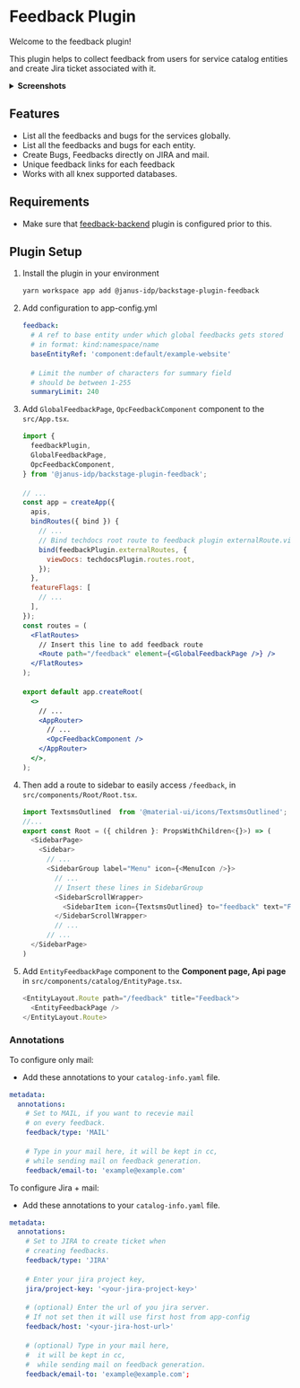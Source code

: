# Feedback Plugin

Welcome to the feedback plugin!

This plugin helps to collect feedback from users for service catalog entities and create Jira ticket associated with it.

<details>
<summary><strong>Screenshots</strong></summary>

| Global Page                                  | Entity Page                                  |
| -------------------------------------------- | -------------------------------------------- |
| ![globalPage](./docs/images/global-page.png) | ![entityPage](./docs/images/entity-page.png) |

| Feedback Details Modal                             | Create Feedback Modal                         |
| -------------------------------------------------- | --------------------------------------------- |
| ![feedbacDetails](./docs/images/details-modal.png) | ![entityPage](./docs/images/create-modal.png) |

| Opc Feedback Component                             |                                                |                                                      |                                                |
| -------------------------------------------------- | ---------------------------------------------- | ---------------------------------------------------- | ---------------------------------------------- |
| ![initialDialog](./docs/images/initial-dialog.png) | ![issueDialog](./docs/images/issue-dialog.png) | ![feedbackDialog](./docs/images/feedback-dialog.png) | ![finalDialog](./docs/images/final-dialog.png) |

</details>

## Features

- List all the feedbacks and bugs for the services globally.
- List all the feedbacks and bugs for each entity.
- Create Bugs, Feedbacks directly on JIRA and mail.
- Unique feedback links for each feedback
- Works with all knex supported databases.

## Requirements

- Make sure that [feedback-backend](../feedback-backend) plugin is configured prior to this.

## Plugin Setup

1. Install the plugin in your environment

   ```bash
   yarn workspace app add @janus-idp/backstage-plugin-feedback
   ```

2. Add configuration to app-config.yml

   ```yaml
   feedback:
     # A ref to base entity under which global feedbacks gets stored
     # in format: kind:namespace/name
     baseEntityRef: 'component:default/example-website'

     # Limit the number of characters for summary field
     # should be between 1-255
     summaryLimit: 240
   ```

3. Add `GlobalFeedbackPage`, `OpcFeedbackComponent` component to the `src/App.tsx`.

   ```jsx
   import {
     feedbackPlugin,
     GlobalFeedbackPage,
     OpcFeedbackComponent,
   } from '@janus-idp/backstage-plugin-feedback';

   // ...
   const app = createApp({
     apis,
     bindRoutes({ bind }) {
       // ...
       // Bind techdocs root route to feedback plugin externalRoute.viewDocs to add "View Docs" link in opc-feedback component
       bind(feedbackPlugin.externalRoutes, {
         viewDocs: techdocsPlugin.routes.root,
       });
     },
     featureFlags: [
       // ...
     ],
   });
   const routes = (
     <FlatRoutes>
       // Insert this line to add feedback route
       <Route path="/feedback" element={<GlobalFeedbackPage />} />
     </FlatRoutes>
   );

   export default app.createRoot(
     <>
       // ...
       <AppRouter>
         // ...
         <OpcFeedbackComponent />
       </AppRouter>
     </>,
   );
   ```

4. Then add a route to sidebar to easily access `/feedback`, in `src/components/Root/Root.tsx`.

   ```ts
   import TextsmsOutlined  from '@material-ui/icons/TextsmsOutlined';
   //...
   export const Root = ({ children }: PropsWithChildren<{}>) => (
     <SidebarPage>
       <Sidebar>
         // ...
         <SidebarGroup label="Menu" icon={<MenuIcon />}>
           // ...
           // Insert these lines in SidebarGroup
           <SidebarScrollWrapper>
             <SidebarItem icon={TextsmsOutlined} to="feedback" text="Feedback" />
           </SidebarScrollWrapper>
           // ...
         // ...
     </SidebarPage>
   )
   ```

5. Add `EntityFeedbackPage` component to the **Component page, Api page** in `src/components/catalog/EntityPage.tsx`.

   ```ts
   <EntityLayout.Route path="/feedback" title="Feedback">
     <EntityFeedbackPage />
   </EntityLayout.Route>
   ```

### Annotations

To configure only mail:

- Add these annotations to your `catalog-info.yaml` file.

```yaml
metadata:
  annotations:
    # Set to MAIL, if you want to recevie mail
    # on every feedback.
    feedback/type: 'MAIL'

    # Type in your mail here, it will be kept in cc,
    # while sending mail on feedback generation.
    feedback/email-to: 'example@example.com'
```

To configure Jira + mail:

- Add these annotations to your `catalog-info.yaml` file.

```yaml
metadata:
  annotations:
    # Set to JIRA to create ticket when
    # creating feedbacks.
    feedback/type: 'JIRA'

    # Enter your jira project key,
    jira/project-key: '<your-jira-project-key>'

    # (optional) Enter the url of you jira server.
    # If not set then it will use first host from app-config
    feedback/host: '<your-jira-host-url>'

    # (optional) Type in your mail here,
    #  it will be kept in cc,
    #  while sending mail on feedback generation.
    feedback/email-to: 'example@example.com';
```
